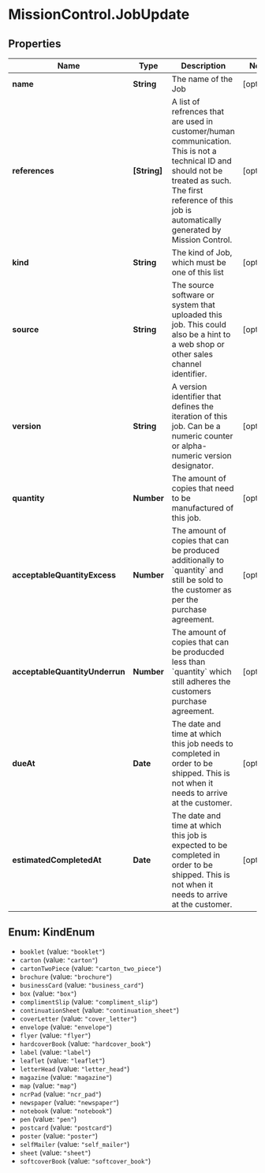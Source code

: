 # MissionControl.JobUpdate

## Properties
Name | Type | Description | Notes
------------ | ------------- | ------------- | -------------
**name** | **String** | The name of the Job | [optional] 
**references** | **[String]** | A list of refrences that are used in customer/human communication. This is not a technical ID and should not be treated as such. The first reference of this job is automatically generated by Mission Control. | [optional] 
**kind** | **String** | The kind of Job, which must be one of this list | [optional] 
**source** | **String** | The source software or system that uploaded this job. This could also be a hint to a web shop or other sales channel identifier. | [optional] 
**version** | **String** | A version identifier that defines the iteration of this job. Can be a numeric counter or alpha-numeric version designator. | [optional] 
**quantity** | **Number** | The amount of copies that need to be manufactured of this job. | [optional] 
**acceptableQuantityExcess** | **Number** | The amount of copies that can be produced additionally to &#x60;quantity&#x60; and still be sold to the customer as per the purchase agreement. | [optional] 
**acceptableQuantityUnderrun** | **Number** | The amount of copies that can be producded less than &#x60;quantity&#x60; which still adheres the customers purchase agreement. | [optional] 
**dueAt** | **Date** | The date and time at which this job needs to completed in order to be shipped. This is not when it needs to arrive at the customer. | [optional] 
**estimatedCompletedAt** | **Date** | The date and time at which this job is expected to be completed in order to be shipped. This is not when it needs to arrive at the customer. | [optional] 

<a name="KindEnum"></a>
## Enum: KindEnum

* `booklet` (value: `"booklet"`)
* `carton` (value: `"carton"`)
* `cartonTwoPiece` (value: `"carton_two_piece"`)
* `brochure` (value: `"brochure"`)
* `businessCard` (value: `"business_card"`)
* `box` (value: `"box"`)
* `complimentSlip` (value: `"compliment_slip"`)
* `continuationSheet` (value: `"continuation_sheet"`)
* `coverLetter` (value: `"cover_letter"`)
* `envelope` (value: `"envelope"`)
* `flyer` (value: `"flyer"`)
* `hardcoverBook` (value: `"hardcover_book"`)
* `label` (value: `"label"`)
* `leaflet` (value: `"leaflet"`)
* `letterHead` (value: `"letter_head"`)
* `magazine` (value: `"magazine"`)
* `map` (value: `"map"`)
* `ncrPad` (value: `"ncr_pad"`)
* `newspaper` (value: `"newspaper"`)
* `notebook` (value: `"notebook"`)
* `pen` (value: `"pen"`)
* `postcard` (value: `"postcard"`)
* `poster` (value: `"poster"`)
* `selfMailer` (value: `"self_mailer"`)
* `sheet` (value: `"sheet"`)
* `softcoverBook` (value: `"softcover_book"`)


